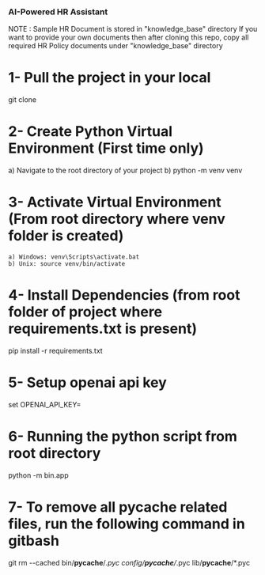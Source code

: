 ### AI-Powered HR Assistant ###
NOTE : Sample HR Document is stored in "knowledge_base" directory
If you want to provide your own documents then after cloning this repo, copy all required HR Policy documents
under "knowledge_base" directory

# 1- Pull the project in your local
git clone <projectRepoUrl>

# 2- Create Python Virtual Environment (First time only)
a) Navigate to the root directory of your project
b) python -m venv venv

# 3- Activate Virtual Environment (From root directory where venv folder is created)
    a) Windows: venv\Scripts\activate.bat
    b) Unix: source venv/bin/activate

# 4- Install Dependencies (from root folder of project where requirements.txt is present)
pip install -r requirements.txt

# 5- Setup openai api key
set OPENAI_API_KEY=<Your openai api key>

# 6- Running the python script from root directory
python -m bin.app

# 7- To remove all __pycache__ related files, run the following command in gitbash
git rm --cached bin/__pycache__/*.pyc config/__pycache__/*.pyc lib/__pycache__/*.pyc
